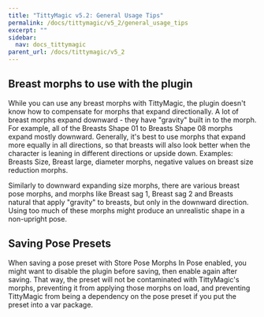 ```yaml
---
title: "TittyMagic v5.2: General Usage Tips"
permalink: /docs/tittymagic/v5_2/general_usage_tips
excerpt: ""
sidebar:
  nav: docs_tittymagic
parent_url: /docs/tittymagic/v5_2
---
```


## Breast morphs to use with the plugin

While you can use any breast morphs with TittyMagic, the plugin doesn't know how to compensate for morphs that expand directionally. A lot of breast morphs expand downward - they have "gravity" built in to the morph. For example, all of the Breasts Shape 01 to Breasts Shape 08 morphs expand mostly downward. Generally, it's best to use morphs that expand more equally in all directions, so that breasts will also look better when the character is leaning in different directions or upside down. Examples: Breasts Size, Breast large, diameter morphs, negative values on breast size reduction morphs.

Similarly to downward expanding size morphs, there are various breast pose morphs, and morphs like Breast sag 1, Breast sag 2 and Breasts natural that apply "gravity" to breasts, but only in the downward direction. Using too much of these morphs might produce an unrealistic shape in a non-upright pose.

## Saving Pose Presets

When saving a pose preset with Store Pose Morphs In Pose enabled, you might want to disable the plugin before saving, then enable again after saving. That way, the preset will not be contaminated with TittyMagic's morphs, preventing it from applying those morphs on load, and preventing TittyMagic from being a dependency on the pose preset if you put the preset into a var package.
